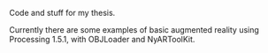 Code and stuff for my thesis.

Currently there are some examples of basic augmented reality using Processing 1.5.1, with OBJLoader and NyARToolKit.
